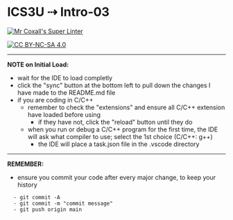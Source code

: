 # ICS3U ⇢ Intro-03

[![Mr Coxall's Super Linter](https://github.com/<OWNER>/<REPOSITORY>/workflows/Mr%20Coxall's%20Super%20Linter/badge.svg)](https://github.com/<OWNER>/<REPOSITORY>/actions)

[![CC BY-NC-SA 4.0](https://img.shields.io/badge/License-CC%20BY--NC--SA%204.0-blue.svg)](./LICENSE)

---

**NOTE on Initial Load:**
- wait for the IDE to load completly
- click the "sync" button at the bottom left to pull down the changes I have made to the README.md file
- if you are coding in C/C++
  - remember to check the "extensions" and ensure all C/C++ extension have loaded before using
    - if they have not, click the "reload" button until they do
  - when you run or debug a C/C++ program for the first time, the IDE will ask what compiler to use; select the 1st choice (C/C++: g++)
    - the IDE will place a task.json file in the .vscode directory

---

**REMEMBER:**
- ensure you commit your code after every major change, to keep your history
```
  - git commit -A
  - git commit -m "commit message"
  - git push origin main
```